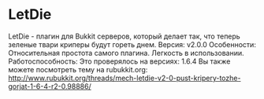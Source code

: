 # LetDie
LetDie - плагин для Bukkit серверов, который делает так, что теперь зеленые твари криперы будут гореть днем.
Версия: v2.0.0
Особенности:
Относительная простота самого плагина.
Легкость в использовании.
Работоспособность:
Это проверялось на версиях:
1.6.4
Вы также можете посмотреть тему на rubukkit.org: http://www.rubukkit.org/threads/mech-letdie-v2-0-pust-kripery-tozhe-gorjat-1-6-4-r2-0.98886/
